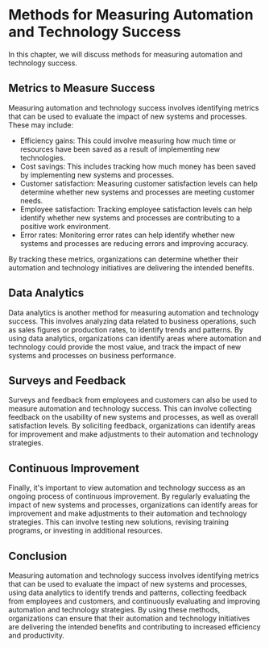 Methods for Measuring Automation and Technology Success
===============================================================================================================

In this chapter, we will discuss methods for measuring automation and technology success.

Metrics to Measure Success
--------------------------

Measuring automation and technology success involves identifying metrics that can be used to evaluate the impact of new systems and processes. These may include:

* Efficiency gains: This could involve measuring how much time or resources have been saved as a result of implementing new technologies.
* Cost savings: This includes tracking how much money has been saved by implementing new systems and processes.
* Customer satisfaction: Measuring customer satisfaction levels can help determine whether new systems and processes are meeting customer needs.
* Employee satisfaction: Tracking employee satisfaction levels can help identify whether new systems and processes are contributing to a positive work environment.
* Error rates: Monitoring error rates can help identify whether new systems and processes are reducing errors and improving accuracy.

By tracking these metrics, organizations can determine whether their automation and technology initiatives are delivering the intended benefits.

Data Analytics
--------------

Data analytics is another method for measuring automation and technology success. This involves analyzing data related to business operations, such as sales figures or production rates, to identify trends and patterns. By using data analytics, organizations can identify areas where automation and technology could provide the most value, and track the impact of new systems and processes on business performance.

Surveys and Feedback
--------------------

Surveys and feedback from employees and customers can also be used to measure automation and technology success. This can involve collecting feedback on the usability of new systems and processes, as well as overall satisfaction levels. By soliciting feedback, organizations can identify areas for improvement and make adjustments to their automation and technology strategies.

Continuous Improvement
----------------------

Finally, it's important to view automation and technology success as an ongoing process of continuous improvement. By regularly evaluating the impact of new systems and processes, organizations can identify areas for improvement and make adjustments to their automation and technology strategies. This can involve testing new solutions, revising training programs, or investing in additional resources.

Conclusion
----------

Measuring automation and technology success involves identifying metrics that can be used to evaluate the impact of new systems and processes, using data analytics to identify trends and patterns, collecting feedback from employees and customers, and continuously evaluating and improving automation and technology strategies. By using these methods, organizations can ensure that their automation and technology initiatives are delivering the intended benefits and contributing to increased efficiency and productivity.
